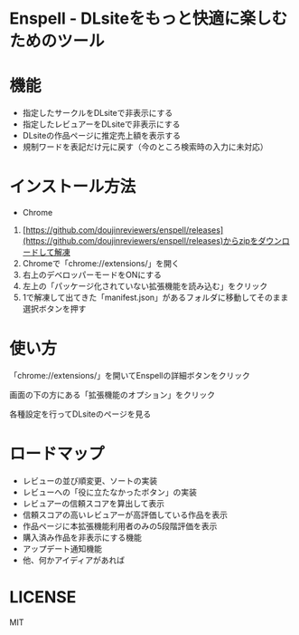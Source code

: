 # Enspell - DLsiteをもっと快適に楽しむためのツール

# 機能
- 指定したサークルをDLsiteで非表示にする
- 指定したレビュアーをDLsiteで非表示にする
- DLsiteの作品ページに推定売上額を表示する
- 規制ワードを表記だけ元に戻す（今のところ検索時の入力に未対応）

# インストール方法

- Chrome

1. [https://github.com/doujinreviewers/enspell/releases](https://github.com/doujinreviewers/enspell/releases)からzipをダウンロードして解凍
2. Chromeで「chrome://extensions/」を開く
3. 右上のデベロッパーモードをONにする
4. 左上の「パッケージ化されていない拡張機能を読み込む」をクリック
5. 1で解凍して出てきた「manifest.json」があるフォルダに移動してそのまま選択ボタンを押す

# 使い方

「chrome://extensions/」を開いてEnspellの詳細ボタンをクリック

画面の下の方にある「拡張機能のオプション」をクリック

各種設定を行ってDLsiteのページを見る


# ロードマップ

- レビューの並び順変更、ソートの実装
- レビューへの「役に立たなかったボタン」の実装
- レビュアーの信頼スコアを算出して表示
- 信頼スコアの高いレビュアーが高評価している作品を表示
- 作品ページに本拡張機能利用者のみの5段階評価を表示
- 購入済み作品を非表示にする機能
- アップデート通知機能
- 他、何かアイディアがあれば

# LICENSE

MIT